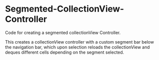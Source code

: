 # Segmented-CollectionView-Controller
Code for creating a segmented collectionView Controller.

This creates a collectionView controller with a custom segment bar below the navigation bar, which upon selection reloads
the collectionView and deques different cells depending on the segment selected.
